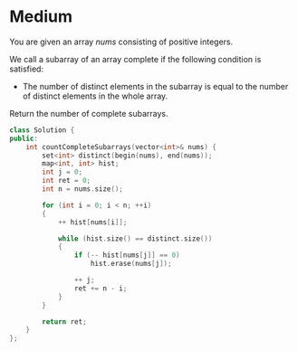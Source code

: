 # Medium

You are given an array $nums$ consisting of positive integers.

We call a subarray of an array complete if the following condition is satisfied:

- The number of distinct elements in the subarray is equal to the number of distinct elements in the whole array.

Return the number of complete subarrays.

```cpp
class Solution {
public:
    int countCompleteSubarrays(vector<int>& nums) {
        set<int> distinct(begin(nums), end(nums));
        map<int, int> hist;
        int j = 0;
        int ret = 0;
        int n = nums.size();

        for (int i = 0; i < n; ++i)
        {
            ++ hist[nums[i]];

            while (hist.size() == distinct.size())
            {
                if (-- hist[nums[j]] == 0)
                    hist.erase(nums[j]);

                ++ j;
                ret += n - i;
            }
        }

        return ret;
    }
};
```
